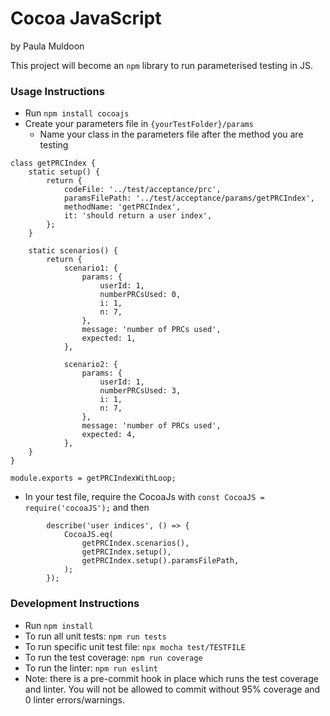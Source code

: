 # Cocoa JavaScript
by Paula Muldoon

This project will become an `npm` library to run parameterised testing in JS.

### Usage Instructions
- Run `npm install cocoajs`
- Create your parameters file in `{yourTestFolder}/params`
    - Name your class in the parameters file after the method you are testing

```
class getPRCIndex {
    static setup() {
        return {
            codeFile: '../test/acceptance/prc',
            paramsFilePath: '../test/acceptance/params/getPRCIndex',
            methodName: 'getPRCIndex',
            it: 'should return a user index',
        };
    }

    static scenarios() {
        return {
            scenario1: {
                params: {
                    userId: 1,
                    numberPRCsUsed: 0,
                    i: 1,
                    n: 7,
                },
                message: 'number of PRCs used',
                expected: 1,
            },

            scenario2: {
                params: {
                    userId: 1,
                    numberPRCsUsed: 3,
                    i: 1,
                    n: 7,
                },
                message: 'number of PRCs used',
                expected: 4,
            },
    }
}

module.exports = getPRCIndexWithLoop;
```
- In your test file, require the CocoaJs with `const CocoaJS = require('cocoaJS');` and then
```
        describe('user indices', () => {
            CocoaJS.eq(
                getPRCIndex.scenarios(),
                getPRCIndex.setup(),
                getPRCIndex.setup().paramsFilePath,
            );
        });
```


### Development Instructions
- Run `npm install`
- To run all unit tests: `npm run tests`
- To run specific unit test file: `npx mocha test/TESTFILE`
- To run the test coverage: `npm run coverage`
- To run the linter: `npm run eslint`
- Note: there is a pre-commit hook in place which runs the test coverage and linter. You will not be allowed to commit without 95% coverage and 0 linter errors/warnings.

